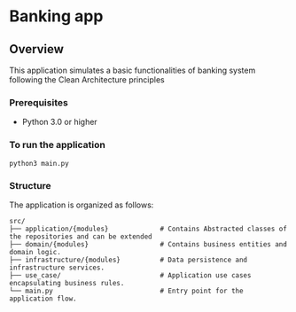 # Banking app

## Overview
This application simulates a basic functionalities of banking system following the Clean Architecture principles


### Prerequisites
- Python 3.0 or higher

### To run the application
```
python3 main.py
```

### Structure
The application is organized as follows:
```
src/
├── application/{modules}             # Contains Abstracted classes of the repositories and can be extended
├── domain/{modules}                  # Contains business entities and domain logic.
├── infrastructure/{modules}          # Data persistence and infrastructure services.
├── use_case/                         # Application use cases encapsulating business rules.
└── main.py                           # Entry point for the application flow.
```
